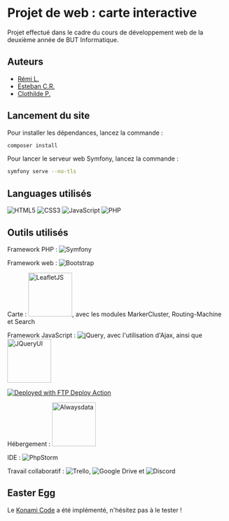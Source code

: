 # Projet de web : carte interactive

Projet effectué dans le cadre du cours de développement web de la deuxième année de BUT Informatique.

## Auteurs

- [Rémi L.](https://github.com/remi-lem)
- [Esteban C.R.](https://github.com/EstebanCRz)
- [Clothilde P.](https://github.com/TorielLink)

## Lancement du site
Pour installer les dépendances, lancez la commande :
```sh
composer install
```
Pour lancer le serveur web Symfony, lancez la commande :
```sh
symfony serve --no-tls
```

## Languages utilisés
![HTML5](https://img.shields.io/badge/html5-%23E34F26.svg?style=for-the-badge&logo=html5&logoColor=white)
![CSS3](https://img.shields.io/badge/css3-%231572B6.svg?style=for-the-badge&logo=css3&logoColor=white)
![JavaScript](https://img.shields.io/badge/javascript-%23323330.svg?style=for-the-badge&logo=javascript&logoColor=%23F7DF1E)
![PHP](https://img.shields.io/badge/php-%23777BB4.svg?style=for-the-badge&logo=php&logoColor=white)

## Outils utilisés

Framework PHP : ![Symfony](https://img.shields.io/badge/symfony-%23000000.svg?style=for-the-badge&logo=symfony&logoColor=white)

Framework web : ![Bootstrap](https://img.shields.io/badge/bootstrap-%238511FA.svg?style=for-the-badge&logo=bootstrap&logoColor=white)

Carte : <img src="https://leafletjs.com/docs/images/logo.png" alt="LeafletJS" width="100"/>, avec les modules MarkerCluster, Routing-Machine et Search

Framework JavaScript : ![jQuery](https://img.shields.io/badge/jquery-%230769AD.svg?style=for-the-badge&logo=jquery&logoColor=white), avec l'utilisation d'Ajax, ainsi que 
<img src="https://upload.wikimedia.org/wikipedia/commons/9/9d/JQuery_UI_Logo.png" alt="JQueryUI" width="100"/>

[<img alt="Deployed with FTP Deploy Action" src="https://img.shields.io/badge/Deployed With-FTP DEPLOY ACTION-%3CCOLOR%3E?style=for-the-badge&color=0077b6">](https://github.com/SamKirkland/FTP-Deploy-Action)

Hébergement : <img src="https://www.alwaysdata.com/static/svg/alwaysdata-logo-white.svg" alt="Alwaysdata" width="100"/>

IDE : ![PhpStorm](https://img.shields.io/badge/phpstorm-143?style=for-the-badge&logo=phpstorm&logoColor=black&color=black&labelColor=darkorchid)

Travail collaboratif : ![Trello](https://img.shields.io/badge/Trello-%23026AA7.svg?style=for-the-badge&logo=Trello&logoColor=white),
![Google Drive](https://img.shields.io/badge/Google%20Drive-4285F4?style=for-the-badge&logo=googledrive&logoColor=white)
et ![Discord](https://img.shields.io/badge/Discord-%235865F2.svg?style=for-the-badge&logo=discord&logoColor=white)

## Easter Egg

Le [Konami Code](https://fr.wikipedia.org/wiki/Code_Konami) a été implémenté, n'hésitez pas à le tester !
